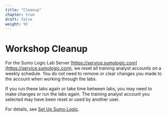 ```yaml
---
title: "Cleanup"
chapter: true
draft: false
weight: 90
---
```


# Workshop Cleanup

For the Sumo Logic Lab Server [https://service.sumologic.com](https://service.sumologic.com), we reset all training analyst accounts on a weekly schedule. You do not need to remove or clear changes you made to the account when working through the labs.

If you run these labs again or take time between labs, you may need to make changes or run the labs again. The training analyst account you selected may have been reset or used by another user.

For details, see [Set Up Sumo Logic](/030_self_guided_setup/38_sumo_setup.html).